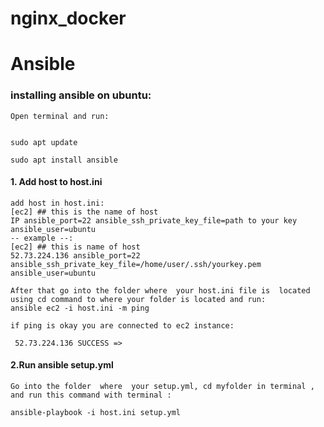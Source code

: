 # nginx_docker
# Ansible


### installing ansible on ubuntu:
```
Open terminal and run:


sudo apt update

sudo apt install ansible
```
#### 1. Add host to host.ini

```
add host in host.ini:
[ec2] ## this is the name of host
IP ansible_port=22 ansible_ssh_private_key_file=path to your key ansible_user=ubuntu
-- example --:
[ec2] ## this is name of host
52.73.224.136 ansible_port=22 ansible_ssh_private_key_file=/home/user/.ssh/yourkey.pem ansible_user=ubuntu

After that go into the folder where  your host.ini file is  located using cd command to where your folder is located and run:
ansible ec2 -i host.ini -m ping

if ping is okay you are connected to ec2 instance:

 52.73.224.136 SUCCESS =>

```
#### 2.Run ansible setup.yml
```
Go into the folder  where  your setup.yml, cd myfolder in terminal , and run this command with terminal :

ansible-playbook -i host.ini setup.yml
```
